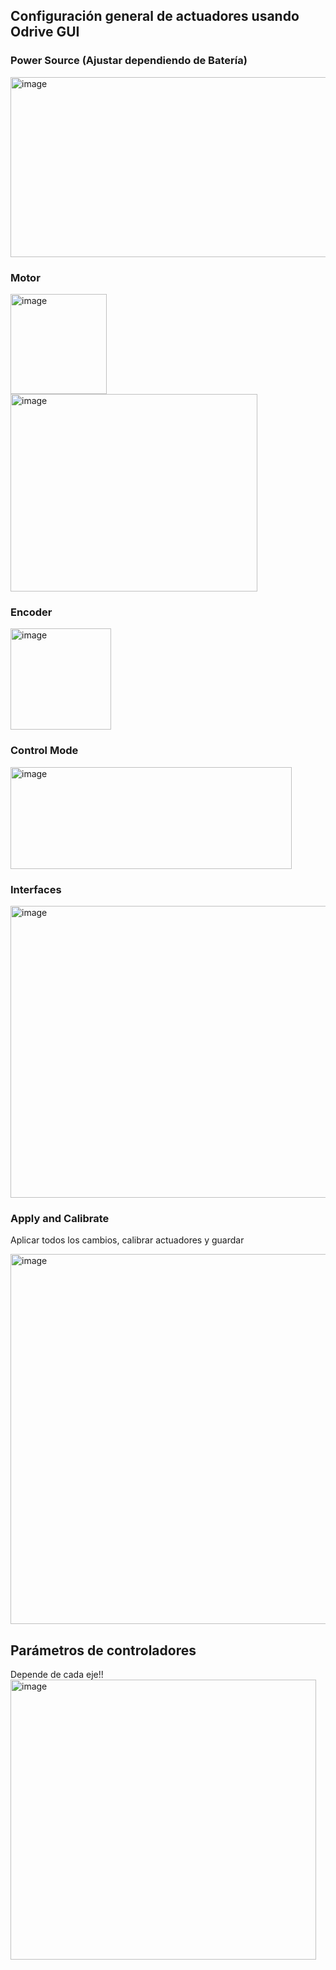 ## Configuración general de actuadores usando Odrive GUI

### Power Source (Ajustar dependiendo de Batería)
<img width="814" height="288" alt="image" src="https://github.com/user-attachments/assets/6f009d8e-1c18-424f-8be2-8c11fea5c6d4" />

### Motor
<img width="154" height="160" alt="image" src="https://github.com/user-attachments/assets/5983c9ee-268a-4199-86d1-fde4982b6acf" />
<img width="395" height="316" alt="image" src="https://github.com/user-attachments/assets/e451a375-e2e4-4dd8-a01c-c0667dc5a877" />

### Encoder
<img width="161" height="162" alt="image" src="https://github.com/user-attachments/assets/14b6b013-93c2-4fa4-b662-9335d0b28186" />

### Control Mode
<img width="450" height="163" alt="image" src="https://github.com/user-attachments/assets/ea845a94-f34c-4f68-af2e-a08736e5ec0a" />

### Interfaces
<img width="587" height="467" alt="image" src="https://github.com/user-attachments/assets/6e6bec84-f94c-4fba-b78d-f39569c9d699" />

### Apply and Calibrate
Aplicar todos los cambios, calibrar actuadores y guardar

<img width="826" height="592" alt="image" src="https://github.com/user-attachments/assets/1b426aca-858a-4f2b-b012-e6ca0c67b285" />


## Parámetros de controladores

Depende de cada eje!!
<img width="489" height="448" alt="image" src="https://github.com/user-attachments/assets/1f28a296-760b-4f10-92c5-94b83b1062c2" />
